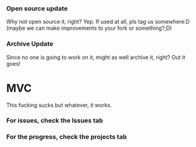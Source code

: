 ### Open source update
Why not open source it, right? Yep. If used at all, pls tag us somewhere:D (maybe we can make improvements to your fork or something?;D)

### Archive Update
Since no one is going to work on it, might as well archive it, right? 
Out it goes!
# MVC
This fucking sucks but whatever, it works.
### For issues, check the Issues tab
### For the progress, check the projects tab
